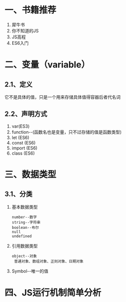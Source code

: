 # 一、书籍推荐

1. 犀牛书
2. 你不知道的JS
3. JS高程
4. ES6入门

# 二、变量（variable）

## 2.1、定义

它不是具体的值，只是一个用来存储具体值得容器后者代名词

## 2.2、声明方式

1. var(ES3)
2. function--(函数名也是变量，只不过存储的值是函数类型)
3. let (ES6)
4. const (ES6)  
5. import (ES6)
6. class (ES6)

# 三、数据类型

## 3.1、分类

1. 基本数据类型

   ```
   number--数字
   string--字符串
   boolean--布尔
   null
   undefined
   ```

2. 引用数据类型

   ```
   object--对象
   	普通对象、数组对象、正则对象、日期对象
   ```

3. Symbol--唯一的值

# 四、JS运行机制简单分析

